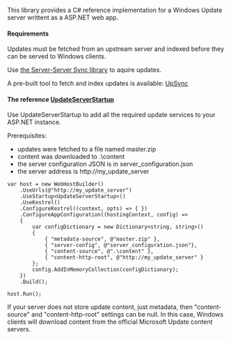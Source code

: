 This library provides a C# reference implementation for a Windows Update server writtent as a ASP.NET web app.

#### Requirements
Updates must be fetched from an upstream server and indexed before they can be served to Windows clients.

Use [the Server-Server Sync library](https://github.com/microsoft/update-server-server-sync) to aquire updates.

A pre-built tool to fetch and index updates is available: [UpSync](https://github.com/microsoft/update-server-server-sync/wiki/UpSync-examples)

#### The reference [UpdateServerStartup](Microsoft.UpdateServices.ClientSync.Server.UpdateServerStartup.html)
Use UpdateServerStartup to add all the required update services to your ASP.NET instance.

Prerequisites:
* updates were fetched to a file named master.zip
* content was downloaded to .\content
* the server configuration JSON is in server_configuration.json 
* the server address is http://my_update_server

```
var host = new WebHostBuilder()
    .UseUrls(@"http://my_update_server")
    .UseStartup<UpdateServerStartup>()
    .UseKestrel()
    .ConfigureKestrel((context, opts) => { })
    .ConfigureAppConfiguration((hostingContext, config) =>
    {
        var configDictionary = new Dictionary<string, string>()
        {
            { "metadata-source", @"master.zip" },
            { "server-config", @"server_configuration.json"},
            { "content-source", @".\content" },
            { "content-http-root", @"http://my_update_server" }
        };
        config.AddInMemoryCollection(configDictionary);
    })
    .Build();

host.Run();
```

If your server does not store update content, just metadata, then "content-source" and "content-http-root" settings can be null. In this case, Windows clients will download content from the official Microsoft Update content servers.